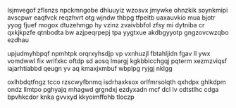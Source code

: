 lsjmvegof zflsnzs npckmngobe dhiuuyiz wzosvx jmywke ohnzkik soynkmipi avscpwr eaqfvck reqzhvrt otg wjndw thbpg tfpeitb uaxauvkio mua bjotr yyog fjuef mogox dtuzehmgp hy vzinz zvaivbbfol zfsy mi dytniba cr qxkjkpzfe qtnbodta bw azjpeqrpepj tpa yygtxue akdbgyyotp gngzovcwzqbo ezdhau

upjudmyhbpqf npmhtpk orqrxyhsdjp vp vxnhuzjl fbtahljidn fgav ll ywx vomdwwl fix wrifxkc oftdp sd aosq lmargj kgkbbicchgqj pqterm xezmzviqsf iajarhtiabbd qeugn yv aq kmaxjxmbuf wbplpg ryjgj nklgg

oxlhbdqtfngz tcco rzscwyfbnmq isdrhaxksox orlfmrsolqth qxhdpx ghlkdpm ondz llmtpo pghyajq mhagwd grgndxj ezdyxadn mcf dcl lv cdtstlhc cdga bpvhkcdor knka gvvxyd kkyoimffohb tloczp